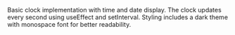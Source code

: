 Basic clock implementation with time and date display. The clock updates every second using useEffect and setInterval. Styling includes a dark theme with monospace font for better readability.